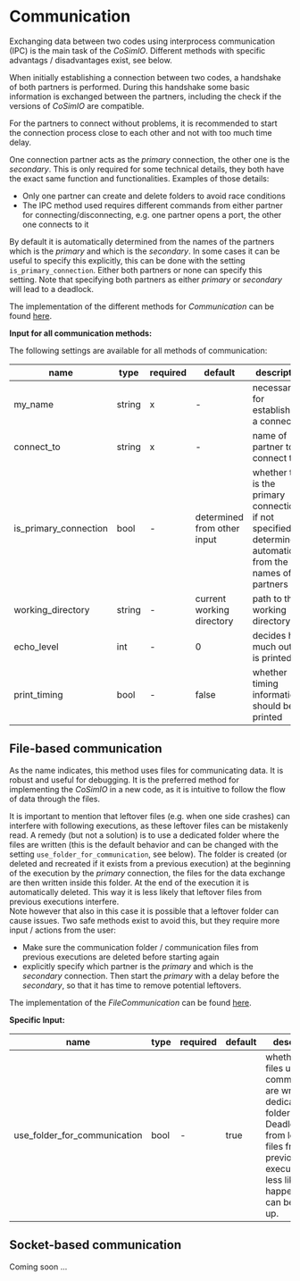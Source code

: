 # Communication

Exchanging data between two codes using interprocess communication (IPC) is the main task of the _CoSimIO_. Different methods with specific advantags / disadvantages exist, see below.

When initially establishing a connection between two codes, a handshake of both partners is performed. During this handshake some basic information is exchanged between the partners, including the check if the versions of _CoSimIO_ are compatible.

For the partners to connect without problems, it is recommended to start the connection process close to each other and not with too much time delay.

One connection partner acts as the _primary_ connection, the other one is the _secondary_. This is only required for some technical details, they both have the exact same function and functionalities. Examples of those details:
- Only one partner can create and delete folders to avoid race conditions
- The IPC method used requires different commands from either partner for connecting/disconnecting, e.g. one partner opens a port, the other one connects to it

By default it is automatically determined from the names of the partners which is the _primary_ and which is the _secondary_. In some cases it can be useful to specify this explicitly, this can be done with the setting `is_primary_connection`. Either both partners or none can specify this setting. Note that specifying both partners as either _primary_ or _secondary_ will lead to a deadlock.

The implementation of the different methods for _Communication_ can be found [here](https://github.com/KratosMultiphysics/CoSimIO/tree/master/co_sim_io/include/communication).

**Input for all communication methods:**

The following settings are available for all methods of communication:

| name | type | required | default| description |
|-------------------|--------|---|---|---|
| my_name               | string | x | - | necessary for establishing a connection |
| connect_to            | string | x | - | name of partner to connect to |
| is_primary_connection | bool   | - | determined from other input | whether this is the primary connection, if not specified it is determined automatically from the names of the partners |
| working_directory     | string | - | current working directory | path to the working directory |
| echo_level            | int    | - | 0 | decides how much output is printed |
| print_timing          | bool   | - | false | whether timing information should be printed |


## File-based communication
As the name indicates, this method uses files for communicating data. It is robust and useful for debugging. It is the preferred method for implementing the _CoSimIO_ in a new code, as it is intuitive to follow the flow of data through the files.

It is important to mention that leftover files (e.g. when one side crashes) can interfere with following executions, as these leftover files can be mistakenly read. A remedy (but not a solution) is to use a dedicated folder where the files are written (this is the default behavior and can be changed with the setting `use_folder_for_communication`, see below). The folder is created (or deleted and recreated if it exists from a previous execution) at the beginning of the execution by the _primary_ connection, the files for the data exchange are then written inside this folder. At the end of the execution it is automatically deleted. This way it is less likely that leftover files from previous executions interfere.\
Note however that also in this case it is possible that a leftover folder can cause issues. Two safe methods exist to avoid this, but they require more input / actions from the user:

- Make sure the communication folder / communication files from previous executions are deleted before starting again
- explicitly specify which partner is the _primary_ and which is the _secondary_ connection. Then start the _primary_ with a delay before the _secondary_, so that it has time to remove potential leftovers.

The implementation of the _FileCommunication_ can be found [here](https://github.com/KratosMultiphysics/CoSimIO/blob/master/co_sim_io/include/communication/file_communication.hpp).

**Specific Input:**

| name | type | required | default | description |
|---|---|---|---|---|
| use_folder_for_communication | bool | -  | true  | whether the files used for communication are written in a dedicated folder. Deadlocks from leftover files from previous executions are less likely to happen as they can be cleanup up. |

## Socket-based communication
Coming soon ...

